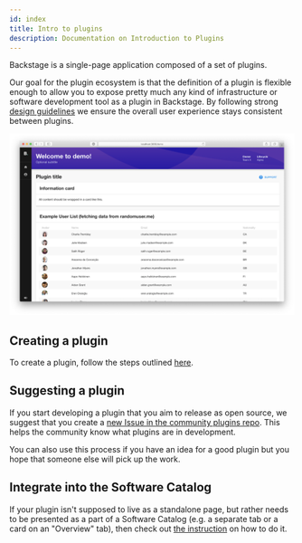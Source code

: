 ```yaml
---
id: index
title: Intro to plugins
description: Documentation on Introduction to Plugins
---
```


Backstage is a single-page application composed of a set of plugins.

Our goal for the plugin ecosystem is that the definition of a plugin is flexible
enough to allow you to expose pretty much any kind of infrastructure or software
development tool as a plugin in Backstage. By following strong
[design guidelines](../dls/design.md) we ensure the overall user experience
stays consistent between plugins.

![plugin](../assets/plugins/my-plugin_screenshot.png)

## Creating a plugin

To create a plugin, follow the steps outlined [here](create-a-plugin.md).

## Suggesting a plugin

If you start developing a plugin that you aim to release as open source, we
suggest that you create a
[new Issue in the community plugins repo](https://github.com/backstage/community-plugins/issues/new/choose).
This helps the community know what plugins are in development.

You can also use this process if you have an idea for a good plugin but you hope
that someone else will pick up the work.

## Integrate into the Software Catalog

If your plugin isn't supposed to live as a standalone page, but rather needs to
be presented as a part of a Software Catalog (e.g. a separate tab or a card on
an "Overview" tab), then check out
[the instruction](integrating-plugin-into-software-catalog.md) on how to do it.
